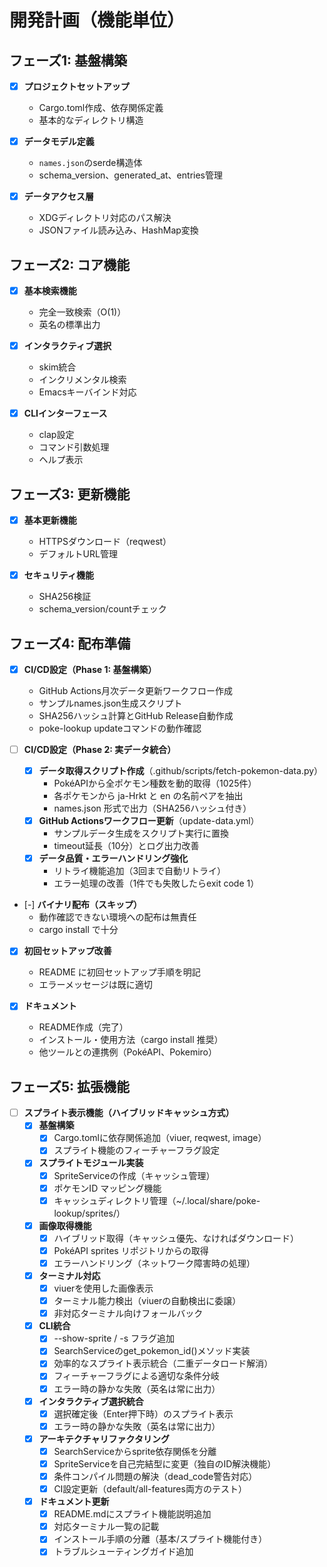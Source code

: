 # 開発計画（機能単位）

## フェーズ1: 基盤構築
- [x] **プロジェクトセットアップ**
  - Cargo.toml作成、依存関係定義
  - 基本的なディレクトリ構造

- [x] **データモデル定義**
  - `names.json`のserde構造体
  - schema_version、generated_at、entries管理

- [x] **データアクセス層**
  - XDGディレクトリ対応のパス解決
  - JSONファイル読み込み、HashMap変換

## フェーズ2: コア機能
- [x] **基本検索機能**
  - 完全一致検索（O(1)）
  - 英名の標準出力

- [x] **インタラクティブ選択**
  - skim統合
  - インクリメンタル検索
  - Emacsキーバインド対応

- [x] **CLIインターフェース**
  - clap設定
  - コマンド引数処理
  - ヘルプ表示

## フェーズ3: 更新機能
- [x] **基本更新機能**
  - HTTPSダウンロード（reqwest）
  - デフォルトURL管理

- [x] **セキュリティ機能**
  - SHA256検証
  - schema_version/countチェック

## フェーズ4: 配布準備
- [x] **CI/CD設定（Phase 1: 基盤構築）**
  - GitHub Actions月次データ更新ワークフロー作成
  - サンプルnames.json生成スクリプト
  - SHA256ハッシュ計算とGitHub Release自動作成
  - poke-lookup updateコマンドの動作確認

- [ ] **CI/CD設定（Phase 2: 実データ統合）**
  - [x] **データ取得スクリプト作成**（.github/scripts/fetch-pokemon-data.py）
    - PokéAPIから全ポケモン種数を動的取得（1025件）
    - 各ポケモンから ja-Hrkt と en の名前ペアを抽出
    - names.json 形式で出力（SHA256ハッシュ付き）
  - [x] **GitHub Actionsワークフロー更新**（update-data.yml）
    - サンプルデータ生成をスクリプト実行に置換
    - timeout延長（10分）とログ出力改善
  - [x] **データ品質・エラーハンドリング強化**
    - リトライ機能追加（3回まで自動リトライ）
    - エラー処理の改善（1件でも失敗したらexit code 1）

- [-] **バイナリ配布（スキップ）**
  - 動作確認できない環境への配布は無責任
  - cargo install で十分

- [x] **初回セットアップ改善**
  - README に初回セットアップ手順を明記
  - エラーメッセージは既に適切

- [x] **ドキュメント**
  - README作成（完了）
  - インストール・使用方法（cargo install 推奨）
  - 他ツールとの連携例（PokéAPI、Pokemiro）

## フェーズ5: 拡張機能
- [ ] **スプライト表示機能（ハイブリッドキャッシュ方式）**
  - [x] **基盤構築**
    - [x] Cargo.tomlに依存関係追加（viuer, reqwest, image）
    - [x] スプライト機能のフィーチャーフラグ設定
  - [x] **スプライトモジュール実装**
    - [x] SpriteServiceの作成（キャッシュ管理）
    - [x] ポケモンID マッピング機能
    - [x] キャッシュディレクトリ管理（~/.local/share/poke-lookup/sprites/）
  - [x] **画像取得機能**
    - [x] ハイブリッド取得（キャッシュ優先、なければダウンロード）
    - [x] PokéAPI sprites リポジトリからの取得
    - [x] エラーハンドリング（ネットワーク障害時の処理）
  - [x] **ターミナル対応**
    - [x] viuerを使用した画像表示
    - [x] ターミナル能力検出（viuerの自動検出に委譲）
    - [x] 非対応ターミナル向けフォールバック
  - [x] **CLI統合**
    - [x] --show-sprite / -s フラグ追加
    - [x] SearchServiceのget_pokemon_id()メソッド実装
    - [x] 効率的なスプライト表示統合（二重データロード解消）
    - [x] フィーチャーフラグによる適切な条件分岐
    - [x] エラー時の静かな失敗（英名は常に出力）
  - [x] **インタラクティブ選択統合**
    - [x] 選択確定後（Enter押下時）のスプライト表示
    - [x] エラー時の静かな失敗（英名は常に出力）
  - [x] **アーキテクチャリファクタリング**
    - [x] SearchServiceからsprite依存関係を分離
    - [x] SpriteServiceを自己完結型に変更（独自のID解決機能）
    - [x] 条件コンパイル問題の解決（dead_code警告対応）
    - [x] CI設定更新（default/all-features両方のテスト）
  - [x] **ドキュメント更新**
    - [x] README.mdにスプライト機能説明追加
    - [x] 対応ターミナル一覧の記載
    - [x] インストール手順の分離（基本/スプライト機能付き）
    - [x] トラブルシューティングガイド追加
